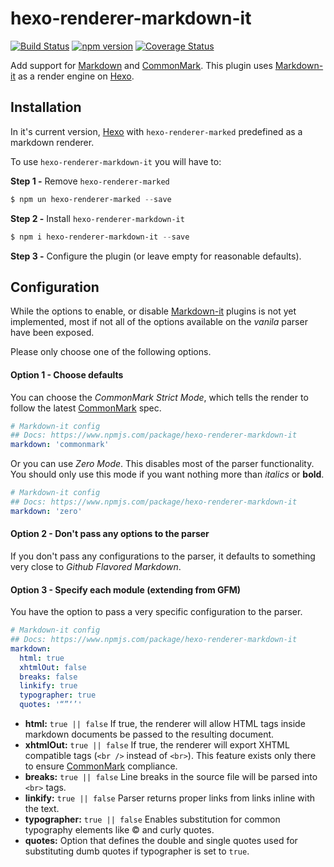 # hexo-renderer-markdown-it

[![Build Status](https://travis-ci.org/celsomiranda/hexo-renderer-markdown-it.svg)](https://travis-ci.org/celsomiranda/hexo-renderer-markdown-it) [![npm version](https://badge.fury.io/js/hexo-renderer-markdown-it.svg)](http://badge.fury.io/js/hexo-renderer-markdown-it) [![Coverage Status](https://coveralls.io/repos/celsomiranda/hexo-renderer-markdown-it/badge.svg)](https://coveralls.io/r/celsomiranda/hexo-renderer-markdown-it)

Add support for [Markdown] and [CommonMark]. This plugin uses [Markdown-it] as a render engine on [Hexo].

## Installation
In it's current version, [Hexo] with `hexo-renderer-marked` predefined as a markdown renderer.

To use `hexo-renderer-markdown-it` you will have to:

**Step 1 -** Remove `hexo-renderer-marked`
``` powershell
$ npm un hexo-renderer-marked --save
```

**Step 2 -** Install `hexo-renderer-markdown-it`
``` powershell
$ npm i hexo-renderer-markdown-it --save
```

**Step 3 -** Configure the plugin (or leave empty for reasonable defaults).

## Configuration

While the options to enable, or disable [Markdown-it] plugins is not yet implemented, most if not all of the options available on the *vanila* parser have been exposed.

Please only choose one of the following options.

#### Option 1 - Choose defaults

You can choose the *CommonMark Strict Mode*, which tells the render to follow the latest [CommonMark] spec.

``` yaml
# Markdown-it config
## Docs: https://www.npmjs.com/package/hexo-renderer-markdown-it
markdown: 'commonmark'
```

Or you can use *Zero Mode*. This disables most of the parser functionality. You should only use this mode if you want nothing more than *italics* or **bold**.

``` yaml
# Markdown-it config
## Docs: https://www.npmjs.com/package/hexo-renderer-markdown-it
markdown: 'zero'
```

#### Option 2 - Don't pass any options to the parser

If you don't pass any configurations to the parser, it defaults to something very close to *Github Flavored Markdown*.

#### Option 3 - Specify each module (extending from GFM)

You have the option to pass a very specific configuration to the parser.

``` yaml
# Markdown-it config
## Docs: https://www.npmjs.com/package/hexo-renderer-markdown-it
markdown:
  html: true
  xhtmlOut: false
  breaks: false
  linkify: true
  typographer: true
  quotes: '“”‘’'
```

- **html:** `true || false` If true, the renderer will allow HTML tags inside markdown documents be passed to the resulting document.
- **xhtmlOut:** `true || false` If true, the renderer will export XHTML compatible tags (`<br />` instead of `<br>`). This feature exists only there to ensure [CommonMark] compliance.
- **breaks:** `true || false` Line breaks in the source file will be parsed into `<br>` tags.
- **linkify:** `true || false` Parser returns proper links from links inline with the text.
- **typographer:** `true || false` Enables substitution for common typography elements like &copy; and curly quotes.
- **quotes:** Option that defines the double and single quotes used for substituting dumb quotes if typographer is set to `true`.

[CommonMark]: http://commonmark.org/
[Markdown]: http://daringfireball.net/projects/markdown/
[Markdown-it]: https://github.com/markdown-it/markdown-it
[Hexo]: http://hexo.io/
